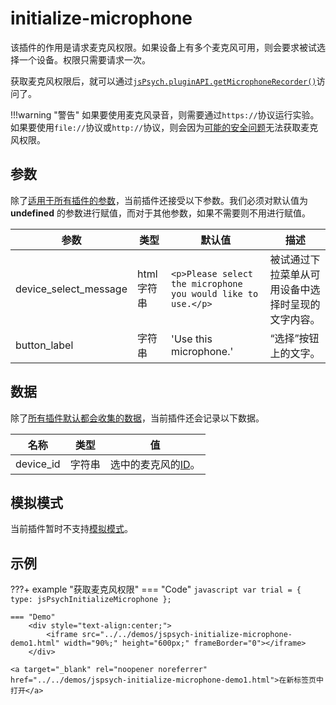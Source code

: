 # initialize-microphone

该插件的作用是请求麦克风权限。如果设备上有多个麦克风可用，则会要求被试选择一个设备。权限只需要请求一次。

获取麦克风权限后，就可以通过[`jsPsych.pluginAPI.getMicrophoneRecorder()`](../reference/jspsych-pluginAPI.md#getmicrophonerecorder)访问了。

!!!warning "警告"
    如果要使用麦克风录音，则需要通过`https://`协议运行实验。如果要使用`file://`协议或`http://`协议，则会因为[可能的安全问题](https://blog.mozilla.org/webrtc/camera-microphone-require-https-in-firefox-68/)无法获取麦克风权限。

## 参数

除了[适用于所有插件的参数](../overview/plugins.md#parameters-available-in-all-plugins#_3)，当前插件还接受以下参数。我们必须对默认值为 **undefined** 的参数进行赋值，而对于其他参数，如果不需要则不用进行赋值。

参数 | 类型 | 默认值 | 描述
----------|------|---------------|------------
device_select_message | html字符串 | `<p>Please select the microphone you would like to use.</p>` | 被试通过下拉菜单从可用设备中选择时呈现的文字内容。
button_label | 字符串 | 'Use this microphone.' | “选择”按钮上的文字。


## 数据

除了[所有插件默认都会收集的数据](../overview/plugins.md#_4)，当前插件还会记录以下数据。

名称 | 类型 | 值
-----|------|------
device_id | 字符串 | 选中的麦克风的[ID](https://developer.mozilla.org/en-US/docs/Web/API/MediaDeviceInfo/deviceId)。

## 模拟模式

当前插件暂时不支持[模拟模式](../overview/simulation.md)。

## 示例

???+ example "获取麦克风权限"
    === "Code"
        ```javascript
        var trial = {
            type: jsPsychInitializeMicrophone
        };
        ```

    === "Demo"
        <div style="text-align:center;">
            <iframe src="../../demos/jspsych-initialize-microphone-demo1.html" width="90%;" height="600px;" frameBorder="0"></iframe>
        </div>

    <a target="_blank" rel="noopener noreferrer" href="../../demos/jspsych-initialize-microphone-demo1.html">在新标签页中打开</a>